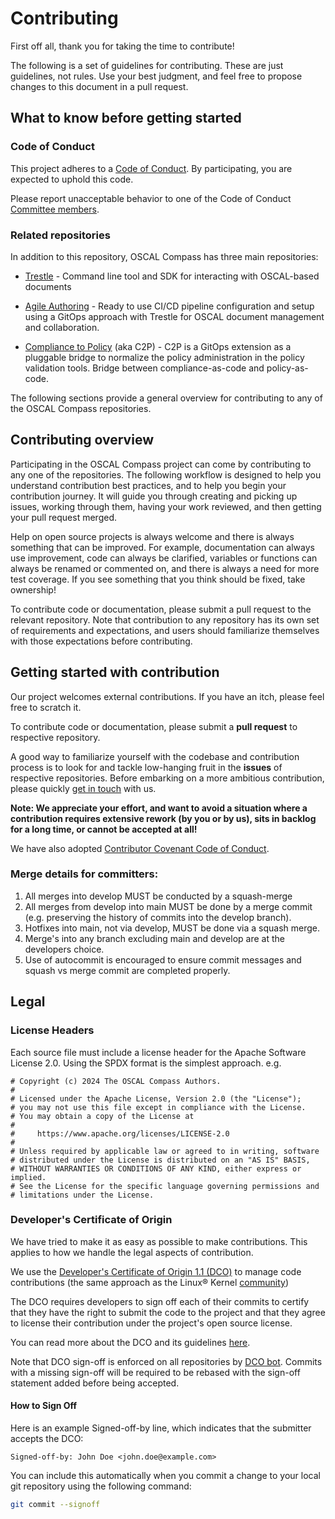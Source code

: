 # Contributing

First off all, thank you for taking the time to contribute!

The following is a set of guidelines for contributing. These are just guidelines, not rules. Use your best judgment, and feel free to propose changes to this document in a pull request.

## What to know before getting started

### Code of Conduct

This project adheres to a [Code of Conduct](./CODE_OF_CONDUCT.md). By participating, you are expected to uphold this code.

Please report unacceptable behavior to one of the Code of Conduct [Committee members](./MAINTAINERS.md).

### Related repositories

In addition to this repository, OSCAL Compass has three main repositories:


* [Trestle](https://github.com/oscal-compass/compliance-trestle) - Command line tool and SDK for interacting with OSCAL-based documents

* [Agile Authoring](https://github.com/oscal-compass/compliance-trestle-agile-authoring) - Ready to use CI/CD pipeline configuration and setup using a GitOps approach with Trestle for OSCAL document management and collaboration.

* [Compliance to Policy](https://github.com/oscal-compass/compliance-to-policy) (aka C2P) - C2P is a GitOps extension as a pluggable bridge to normalize the policy administration in the policy validation tools. Bridge between compliance-as-code and policy-as-code.

The following sections provide a general overview for contributing to any of the OSCAL Compass repositories.

## Contributing overview

Participating in the OSCAL Compass project can come by contributing to any one of the repositories. The following workflow is designed to help you understand contribution best practices, and to help you begin your contribution journey. It will guide you through creating and picking up issues, working through them, having your work reviewed, and then getting your pull request merged.

Help on open source projects is always welcome and there is always something that can be improved. For example, documentation can always use improvement, code can always be clarified, variables or functions can always be renamed or commented on, and there is always a need for more test coverage. If you see something that you think should be fixed, take ownership!

To contribute code or documentation, please submit a pull request to the relevant repository. Note that contribution to any repository has its own set of requirements and expectations, and users should familiarize themselves with those expectations before contributing.

## Getting started with contribution

Our project welcomes external contributions. If you have an itch, please feel
free to scratch it.

To contribute code or documentation, please submit a **pull request** to respective repository.

A good way to familiarize yourself with the codebase and contribution process is
to look for and tackle low-hanging fruit in the **issues** of respective repositories.
Before embarking on a more ambitious contribution, please quickly [get in touch](MAINTAINERS.md) with us.

**Note: We appreciate your effort, and want to avoid a situation where a contribution
requires extensive rework (by you or by us), sits in backlog for a long time, or
cannot be accepted at all!**

We have also adopted [Contributor Covenant Code of Conduct](CODE_OF_CONDUCT.md).

### Merge details for committers:

1. All merges into develop MUST be conducted by a squash-merge
1. All merges from develop into main MUST be done by a merge commit (e.g. preserving the history of commits into the develop branch).
1. Hotfixes into main, not via develop, MUST be done via a squash merge.
1. Merge's into any branch excluding main and develop are at the developers choice.
1. Use of autocommit is encouraged to ensure commit messages and squash vs merge commit are completed properly.

## Legal

### License Headers

Each source file must include a license header for the Apache
Software License 2.0. Using the SPDX format is the simplest approach.
e.g.

```text
# Copyright (c) 2024 The OSCAL Compass Authors.
#
# Licensed under the Apache License, Version 2.0 (the "License");
# you may not use this file except in compliance with the License.
# You may obtain a copy of the License at
#
#     https://www.apache.org/licenses/LICENSE-2.0
#
# Unless required by applicable law or agreed to in writing, software
# distributed under the License is distributed on an "AS IS" BASIS,
# WITHOUT WARRANTIES OR CONDITIONS OF ANY KIND, either express or implied.
# See the License for the specific language governing permissions and
# limitations under the License.
```

### Developer's Certificate of Origin

We have tried to make it as easy as possible to make contributions. This applies to how we handle the legal aspects of contribution. 

We use the [Developer's Certificate of Origin 1.1 (DCO)](https://developercertificate.org/) to manage code contributions (the same approach as the Linux® Kernel [community](https://elinux.org/Developer_Certificate_Of_Origin))

The DCO requires developers to sign off each of their commits to certify that they have the right to submit the code to the project and that they agree to license their contribution under the project's open source license.

You can read more about the DCO and its guidelines [here](https://github.com/cncf/foundation/blob/main/dco-guidelines.md).

Note that DCO sign-off is enforced on all repositories by [DCO bot](https://github.com/probot/dco). Commits with a missing sign-off will be required to be rebased with the sign-off statement added before being accepted.

#### How to Sign Off

Here is an example Signed-off-by line, which indicates that the
submitter accepts the DCO:

```text
Signed-off-by: John Doe <john.doe@example.com>
```

You can include this automatically when you commit a change to your
local git repository using the following command:

```bash
git commit --signoff
```